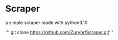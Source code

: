 # Scraper
a simple scraper made with python3.10

''' git clone https://github.com/Zurybr/Scraper.git''' 
